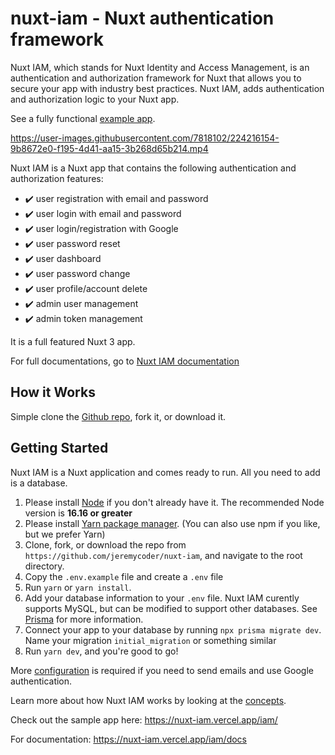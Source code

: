 # nuxt-iam - Nuxt authentication framework

Nuxt IAM, which stands for Nuxt Identity and Access Management, is an authentication and authorization framework for Nuxt that allows you to secure your app with industry best practices. Nuxt IAM, adds authentication and authorization logic to your Nuxt app.

See a fully functional [example app](https://nuxt-iam.vercel.app/).

https://user-images.githubusercontent.com/7818102/224216154-9b8672e0-f195-4d41-aa15-3b268d65b214.mp4

Nuxt IAM is a Nuxt app that contains the following authentication and authorization features:

- ✔️ user registration with email and password
- ✔️ user login with email and password
- ✔️ user login/registration with Google
- ✔️ user password reset
- ✔️ user dashboard
- ✔️ user password change
- ✔️ user profile/account delete
- ✔️ admin user management
- ✔️ admin token management

It is a full featured Nuxt 3 app.

For full documentations, go to [Nuxt IAM documentation](https://nuxt-iam.vercel.app/iam/)

## How it Works

Simple clone the [Github repo](https://github.com/jeremycoder/nuxt-iam), fork it, or download it.

## Getting Started

Nuxt IAM is a Nuxt application and comes ready to run. All you need to add is a database.

1.  Please install [Node](https://nodejs.org) if you don't already have it. The recommended Node version is **16.16 or greater**
2.  Please install [Yarn package manager](https://yarnpkg.com/). (You can also use npm if you like, but we prefer Yarn)
3.  Clone, fork, or download the repo from `https://github.com/jeremycoder/nuxt-iam`, and navigate to the root directory.
4.  Copy the `.env.example` file and create a `.env` file
5.  Run `yarn` or `yarn install`.
6.  Add your database information to your `.env` file. Nuxt IAM curently supports MySQL, but can be modified to support other databases. See [Prisma](https://www.prisma.io/docs/reference/database-reference/connection-urls) for more information.
7.  Connect your app to your database by running `npx prisma migrate dev`. Name your migration `initial_migration` or something similar
8.  Run `yarn dev`, and you're good to go!

More [configuration](https://nuxt-iam.vercel.app/iam/docs/configuration) is required if you need to send emails and use Google authentication.

Learn more about how Nuxt IAM works by looking at the [concepts](https://nuxt-iam.vercel.app/iam/docs/concepts).

Check out the sample app here: https://nuxt-iam.vercel.app/iam/

For documentation: https://nuxt-iam.vercel.app/iam/docs
